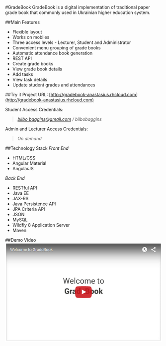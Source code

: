 #GradeBook
GradeBook is a digital implementation of traditional paper grade book that commonly used in Ukrainian higher education system. 

##Main Features
* Flexible layout
* Works on mobiles
* Three access levels - Lecturer, Student and Administrator
* Convenient menu grouping of grade books
* Automatic attendance book generation
* REST API
* Create grade books
* View grade book details
* Add tasks
* View task details
* Update student grades and attendances

##Try it
Project URL: [http://gradebook-anastasius.rhcloud.com](http://gradebook-anastasius.rhcloud.com)

Student Access Credentials: 
> *bilbo.baggins@gmail.com / bilbobaggins*


Admin and Lecturer Access Credentials:
> *On demand*

##Technology Stack
*Front End*
* HTML/CSS
* Angular Material
* AngularJS

*Back End*
* RESTful API
* Java EE
* JAX-RS
* Java Persistence API
* JPA Criteria API
* JSON
* MySQL
* Wildfly 8 Application Server
* Maven

##Demo Video
[![alt tag](https://raw.githubusercontent.com/reBirthLab/gradebook/master/src/main/webapp/images/video-thumnail.png)](https://youtu.be/Qd_O_RUQZRs)
